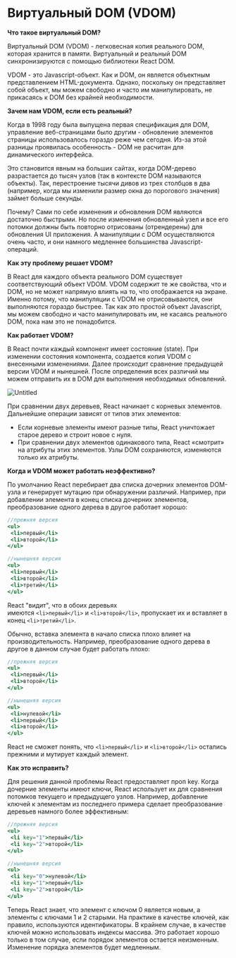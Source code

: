 # Виртуальный DOM (VDOM)

**Что такое виртуальный DOM?**

Виртуальный DOM (VDOM) - легковесная копия реального DOM, которая хранится в памяти. Виртуальный и реальный DOM синхронизируются с помощью библиотеки React DOM.

VDOM - это Javascript-объект. Как и DOM, он является объектным представлением HTML-документа. Однако, поскольку он представляет собой объект, мы можем свободно и часто им манипулировать, не прикасаясь к DOM без крайней необходимости.

**Зачем нам VDOM, если есть реальный?**

Когда в 1998 году была выпущена первая спецификация для DOM, управление веб-страницами было другим - обновление элементов страницы использовалось гораздо реже чем сегодня. Из-за этой разницы проявилась особенность - DOM не расчитан для динамического интерфейса.

Это становится явным на больших сайтах, когда DOM-дерево разрастается до тысяч узлов (так в контексте DOM называются объекты). Так, перестроение тысячи дивов из трех столбцов в два (например, когда мы изменили размер окна до порогового значения) займет больше секунды. 

Почему? Сами по себе изменения и обновления DOM являются достаточно быстрыми. Но после изменения обновленный узел и все его потомки должны быть повторно отрисованы (отрендерены) для обновления UI приложения. А манипуляции с DOM осуществляются очень часто, и они намного медленнее большинства Javascript-операций.

**Как эту проблему решает VDOM?**

В React для каждого объекта реального DOM существует соответствующий объект VDOM. VDOM содержит те же свойства, что и DOM, но не может напрямую влиять на то, что отображается на экране. Именно потому, что манипуляции с VDOM не отрисовываются, они выполняются гораздо быстрее. Так как это простой объект Javascript, мы можем свободно и часто манипулировать им, не касаясь реального DOM, пока нам это не понадобится.

**Как работает VDOM?**

В React почти каждый компонент имеет состояние (state). При изменении состояния компонента, создается копия VDOM с внесенными изменениями. Далее происходит сравнение предыдущей версии VDOM и нынешней. После определения всех различий мы можем отправить их в DOM для выполнения необходимых обновлений. 

![Untitled](%D0%92%D0%B8%D1%80%D1%82%D1%83%D0%B0%D0%BB%D1%8C%D0%BD%D1%8B%D0%B8%CC%86%20DOM%20(VDOM)%2029ac4f6a650047c1bd66ebe1396b0d14/Untitled.png)

При сравнении двух деревьев, React начинает с корневых элементов. Дальнейшие операции зависят от типов этих элементов:

- Если корневые элементы имеют разные типы, React уничтожает старое дерево и строит новое с нуля.
- При сравнении двух элементов одинакового типа, React «смотрит» на атрибуты этих элементов. Узлы DOM сохраняются, изменяются только их атрибуты.

**Когда и VDOM может работать неэффективно?**

По умолчанию React перебирает два списка дочерних элементов DOM-узла и генерирует мутацию при обнаружении различий. Например, при добавлении элемента в конец списка дочерних элементов, преобразование одного дерева в другое работает хорошо:

```jsx
//прежняя версия
<ul>
 <li>первый</li>
 <li>второй</li>
</ul>

//нынешняя версия
<ul>
 <li>первый</li>
 <li>второй</li>
 <li>третий</li>
</ul>
```

React "видит", что в обоих деревьях имеются `<li>первый</li>` и `<li>второй</li>`, пропускает их и вставляет в конец `<li>третий</li>`.

Обычно, вставка элемента в начало списка плохо влияет на производительность. Например, преобразование одного дерева в другое в данном случае будет работать плохо:

```jsx
//прежняя версия
<ul>
 <li>первый</li>
 <li>второй</li>
</ul>

//нынешняя версия
<ul>
 <li>нулевой</li>
 <li>первый</li>
 <li>второй</li>
</ul>
```

React не сможет понять, что `<li>первый</li>` и `<li>второй</li>` остались прежними и мутирует каждый элемент.

**Как это исправить?**

Для решения данной проблемы React предоставляет проп key. Когда дочерние элементы имеют ключи, React использует их для сравнения потомков текущего и предыдущего узлов. Например, добавление ключей к элементам из последнего примера сделает преобразование деревьев намного более эффективным:

```jsx
//прежняя версия
<ul>
 <li key="1">первый</li>
 <li key="2">второй</li>
</ul>

//нынешняя версия
<ul>
 <li key="0">нулевой</li>
 <li key="1">первый</li>
 <li key="2">второй</li>
</ul>
```

Теперь React знает, что элемент с ключом 0 является новым, а элементы с ключами 1 и 2 старыми. На практике в качестве ключей, как правило, используются идентификаторы. В крайнем случае, в качестве ключей можно использовать индексы массива. Это работает хорошо только в том случае, если порядок элементов остается неизменным. Изменение порядка элементов будет медленным.